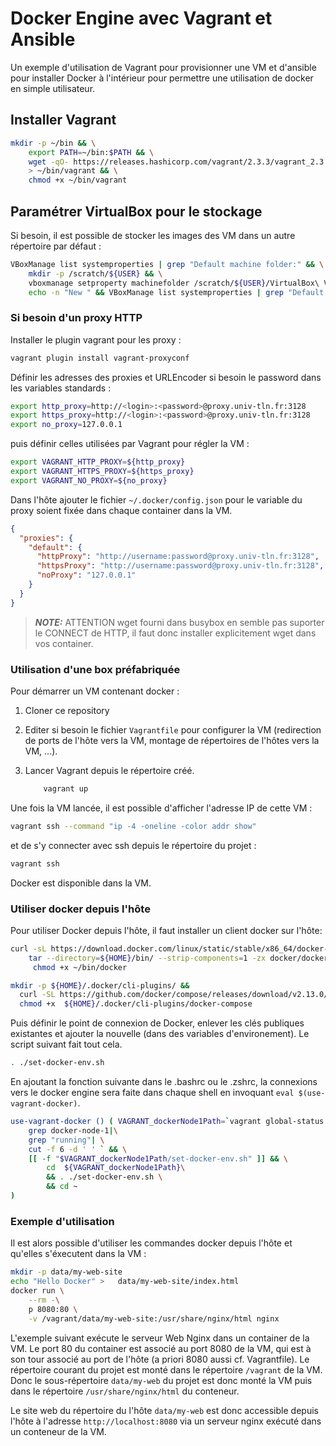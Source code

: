 # Docker Engine avec Vagrant et Ansible

Un exemple d'utilisation de Vagrant pour provisionner une VM et d'ansible pour installer Docker à l'intérieur pour permettre une utilisation de docker en simple utilisateur.

## Installer Vagrant

```bash
mkdir -p ~/bin && \
    export PATH=~/bin:$PATH && \
    wget -qO- https://releases.hashicorp.com/vagrant/2.3.3/vagrant_2.3.3_linux_amd64.zip|gunzip - \
    > ~/bin/vagrant && \
    chmod +x ~/bin/vagrant
```

## Paramétrer VirtualBox pour le stockage

Si besoin, il est possible de stocker les images des VM dans un autre répertoire par défaut :

```bash
VBoxManage list systemproperties | grep "Default machine folder:" && \
    mkdir -p /scratch/${USER} && \
    vboxmanage setproperty machinefolder /scratch/${USER}/VirtualBox\ VMs && \
    echo -n "New " && VBoxManage list systemproperties | grep "Default machine folder:" 
```

### Si besoin d'un proxy HTTP

Installer le plugin vagrant pour les proxy :

```bash
vagrant plugin install vagrant-proxyconf
```

Définir les adresses des proxies et URLEncoder si besoin le password dans les variables standards :

```bash
export http_proxy=http://<login>:<password>@proxy.univ-tln.fr:3128
export https_proxy=http://<login>:<password>@proxy.univ-tln.fr:3128
export no_proxy=127.0.0.1
```

puis définir celles utilisées par Vagrant pour régler la VM :

```bash
export VAGRANT_HTTP_PROXY=${http_proxy}
export VAGRANT_HTTPS_PROXY=${https_proxy}
export VAGRANT_NO_PROXY=${no_proxy}
```

Dans l'hôte ajouter le fichier `~/.docker/config.json` pour le variable du proxy soient fixée dans chaque container dans la VM.

```json
{
  "proxies": {
    "default": {
      "httpProxy": "http://username:password@proxy.univ-tln.fr:3128",
      "httpsProxy": "http://username:password@proxy.univ-tln.fr:3128",
      "noProxy": "127.0.0.1"
    }
  }
}
```

> **_NOTE:_**  ATTENTION wget fourni dans busybox en semble pas suporter le CONNECT de HTTP, il faut donc installer explicitement wget dans vos container.

### Utilisation d'une box préfabriquée

Pour démarrer un VM contenant docker :
  
   1. Cloner ce repository
   2. Editer si besoin le fichier `Vagrantfile` pour configurer la VM (redirection de ports de l'hôte vers la VM, montage de répertoires de l'hôtes vers la VM, ...).
   3. Lancer Vagrant depuis le répertoire créé.

        ```bash
            vagrant up
        ```

Une fois la VM lancée, il est possible d'afficher l'adresse IP de cette VM :

```bash
vagrant ssh --command "ip -4 -oneline -color addr show"
```

et de s'y connecter avec ssh depuis le répertoire du projet :

```bash
vagrant ssh
```

Docker est disponible dans la VM.

### Utiliser docker depuis l'hôte

Pour utiliser Docker depuis l'hôte, il faut installer un client docker  sur l'hôte:

```bash
curl -sL https://download.docker.com/linux/static/stable/x86_64/docker-20.10.19.tgz  | \
    tar --directory=${HOME}/bin/ --strip-components=1 -zx docker/docker &&\
     chmod +x ~/bin/docker  

mkdir -p ${HOME}/.docker/cli-plugins/ && 
  curl -SL https://github.com/docker/compose/releases/download/v2.13.0/docker-compose-linux-x86_64 -o ${HOME}/.docker/cli-plugins/docker-compose && \
  chmod +x  ${HOME}/.docker/cli-plugins/docker-compose
```

Puis définir le point de connexion de Docker, enlever les clés publiques existantes et ajouter la nouvelle (dans des variables d'environement). Le script suivant fait tout cela.

```bash
. ./set-docker-env.sh
```

En ajoutant la fonction suivante dans le .bashrc ou le .zshrc, la connexions vers le docker engine sera faite dans chaque shell en invoquant `eval $(use-vagrant-docker)`.

```bash
use-vagrant-docker () ( VAGRANT_dockerNode1Path=`vagrant global-status | \
    grep docker-node-1|\
    grep "running"| \
    cut -f 6 -d ' ' ` && \
    [[ -f "$VAGRANT_dockerNode1Path/set-docker-env.sh" ]] && \
        cd  ${VAGRANT_dockerNode1Path}\
        && . ./set-docker-env.sh \
        && cd ~
)        
```

### Exemple d'utilisation

Il est alors possible d'utiliser les commandes docker depuis l'hôte et qu'elles s'éxecutent dans la VM :

```bash
mkdir -p data/my-web-site
echo "Hello Docker" >   data/my-web-site/index.html
docker run \
    --rm -\
    p 8080:80 \
    -v /vagrant/data/my-web-site:/usr/share/nginx/html nginx
```

L'exemple suivant exécute le serveur Web Nginx dans un container de la VM. Le port 80 du container est associé au port 8080 de la VM, qui est à son tour associé au port de l'hôte (a priori 8080 aussi cf. Vagrantfile). Le répertoire courant du projet est monté dans le répertoire `/vagrant` de la VM. Donc le sous-répertoire `data/my-web` du projet est donc monté la VM puis dans le répertoire `/usr/share/nginx/html` du conteneur.

Le site web du répertoire du l'hôte `data/my-web` est donc accessible depuis l'hôte à l'adresse `http://localhost:8080` via un serveur nginx exécuté dans un conteneur de la VM.

